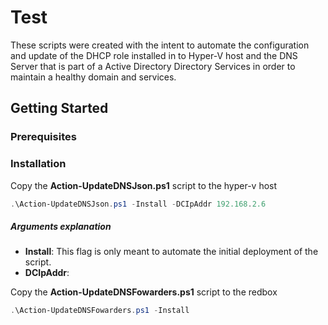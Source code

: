 # Test
These scripts were created with the intent to automate the configuration and update of the DHCP role installed in to Hyper-V host and the DNS Server that is part of a Active Directory Directory Services in order to maintain a healthy domain and services.

## Getting Started

### Prerequisites

### Installation

Copy the <b>Action-UpdateDNSJson.ps1</b> script to the hyper-v host 
```powershell
.\Action-UpdateDNSJson.ps1 -Install -DCIpAddr 192.168.2.6
```
##### Arguments explanation
- <b>Install</b>: This flag is only meant to automate the initial deployment of the script. 
- <b>DCIpAddr</b>:

Copy the <b>Action-UpdateDNSFowarders.ps1</b> script to the redbox
```powershell
.\Action-UpdateDNSFowarders.ps1 -Install
```
